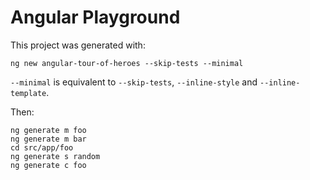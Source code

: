 # Angular Playground

This project was generated with:

```
ng new angular-tour-of-heroes --skip-tests --minimal
```

`--minimal` is equivalent to `--skip-tests`, `--inline-style` and `--inline-template`.

Then:

```
ng generate m foo
ng generate m bar
cd src/app/foo
ng generate s random
ng generate c foo
```
